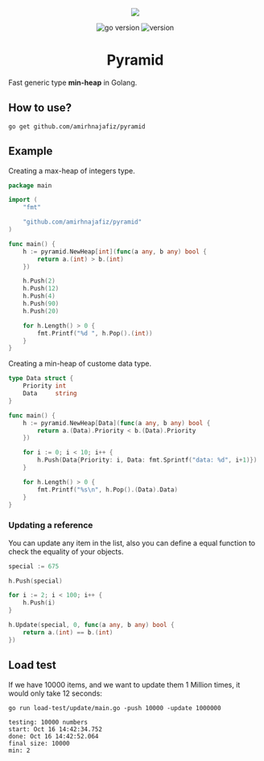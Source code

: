 <p align="center">
<img src="assets/logo.webp" />
</p>

<p align="center">
<img src="https://img.shields.io/badge/Golang-1.19-66ADD8?style=for-the-badge&logo=go" alt="go version" />
<img src="https://img.shields.io/badge/Version-0.1.2-purple?style=for-the-badge&logo=github" alt="version" /><br />
</p>

<h1 align="center">
Pyramid
</h1>

Fast generic type **min-heap** in Golang.

## How to use?

```shell
go get github.com/amirhnajafiz/pyramid
```

## Example

Creating a max-heap of integers type.

```go
package main

import (
	"fmt"

	"github.com/amirhnajafiz/pyramid"
)

func main() {
	h := pyramid.NewHeap[int](func(a any, b any) bool {
		return a.(int) > b.(int)
	})

	h.Push(2)
	h.Push(12)
	h.Push(4)
	h.Push(90)
	h.Push(20)

	for h.Length() > 0 {
		fmt.Printf("%d ", h.Pop().(int))
	}
}
```

Creating a min-heap of custome data type.

```go
type Data struct {
	Priority int
	Data     string
}

func main() {
	h := pyramid.NewHeap[Data](func(a any, b any) bool {
		return a.(Data).Priority < b.(Data).Priority
	})

	for i := 0; i < 10; i++ {
		h.Push(Data{Priority: i, Data: fmt.Sprintf("data: %d", i+1)})
	}

	for h.Length() > 0 {
		fmt.Printf("%s\n", h.Pop().(Data).Data)
	}
}
```

### Updating a reference

You can update any item in the list, also you can define a 
equal function to check the equality of your objects.

```go
special := 675

h.Push(special)

for i := 2; i < 100; i++ {
    h.Push(i)
}

h.Update(special, 0, func(a any, b any) bool {
    return a.(int) == b.(int)
})
```

## Load test
If we have 10000 items, and we want to update them 1 Million times, it would
only take 12 seconds:

```shell
go run load-test/update/main.go -push 10000 -update 1000000
```

```shell
testing: 10000 numbers
start: Oct 16 14:42:34.752
done: Oct 16 14:42:52.064
final size: 10000
min: 2
```
